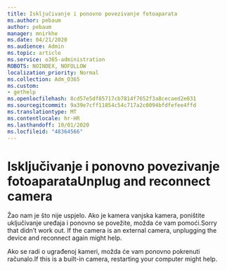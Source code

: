 ```yaml
---
title: Isključivanje i ponovno povezivanje fotoaparata
ms.author: pebaum
author: pebaum
manager: mnirkhe
ms.date: 04/21/2020
ms.audience: Admin
ms.topic: article
ms.service: o365-administration
ROBOTS: NOINDEX, NOFOLLOW
localization_priority: Normal
ms.collection: Adm_O365
ms.custom:
- gethelp
ms.openlocfilehash: 8cd57e5df85717cb7814f7652f3a8cecaed2e031
ms.sourcegitcommit: 9a39e7cff11854c54c717a2c0094bfdfefee4ffd
ms.translationtype: MT
ms.contentlocale: hr-HR
ms.lasthandoff: 10/01/2020
ms.locfileid: "48364566"
---
```

# <a name="unplug-and-reconnect-camera"></a><span data-ttu-id="eae9a-102">Isključivanje i ponovno povezivanje fotoaparata</span><span class="sxs-lookup"><span data-stu-id="eae9a-102">Unplug and reconnect camera</span></span>

<span data-ttu-id="eae9a-103">Žao nam je što nije uspjelo. Ako je kamera vanjska kamera, poništite uključivanje uređaja i ponovno se povežite, možda će vam pomoći.</span><span class="sxs-lookup"><span data-stu-id="eae9a-103">Sorry that didn’t work out. If the camera is an external camera, unplugging the device and reconnect again might help.</span></span>

<span data-ttu-id="eae9a-104">Ako se radi o ugrađenoj kameri, možda će vam ponovno pokrenuti računalo.</span><span class="sxs-lookup"><span data-stu-id="eae9a-104">If this is a built-in camera, restarting your computer might help.</span></span>
